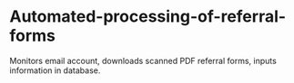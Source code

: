 # Automated-processing-of-referral-forms
Monitors email account, downloads scanned PDF referral forms, inputs information in database. 
